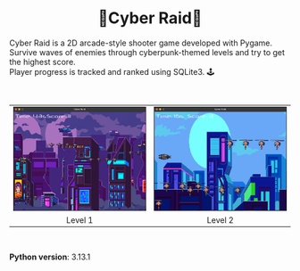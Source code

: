 <h1 align="center">👾Cyber Raid👾</h1>

Cyber Raid is a 2D arcade-style shooter game developed with Pygame.  
Survive waves of enemies through cyberpunk-themed levels and try to get the highest score.  
Player progress is tracked and ranked using SQLite3. 🕹️

<br>

<div align="center">

<table>
  <tr>
    <td><img src="assets/readme/phase1.jpg" width="400"/></td>
    <td><img src="assets/readme/phase2.jpg" width="400"/></td>
  </tr>
  <tr>
    <td align="center">Level 1</td>
    <td align="center">Level 2</td>
  </tr>
</table>

</div>

<br>

**Python version**: 3.13.1
